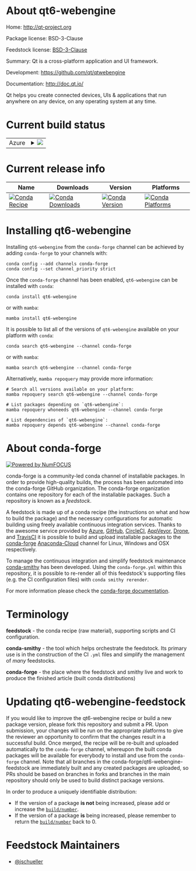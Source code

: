 About qt6-webengine
===================

Home: http://qt-project.org

Package license: BSD-3-Clause

Feedstock license: [BSD-3-Clause](https://github.com/conda-forge/qt-webengine-feedstock/blob/main/LICENSE.txt)

Summary: Qt is a cross-platform application and UI framework.

Development: https://github.com/qt/qtwebengine

Documentation: http://doc.qt.io/

Qt helps you create connected devices, UIs & applications that run
anywhere on any device, on any operating system at any time.


Current build status
====================


<table>
    
  <tr>
    <td>Azure</td>
    <td>
      <details>
        <summary>
          <a href="https://dev.azure.com/conda-forge/feedstock-builds/_build/latest?definitionId=15313&branchName=main">
            <img src="https://dev.azure.com/conda-forge/feedstock-builds/_apis/build/status/qt-webengine-feedstock?branchName=main">
          </a>
        </summary>
        <table>
          <thead><tr><th>Variant</th><th>Status</th></tr></thead>
          <tbody><tr>
              <td>linux_64_nodejs14</td>
              <td>
                <a href="https://dev.azure.com/conda-forge/feedstock-builds/_build/latest?definitionId=15313&branchName=main">
                  <img src="https://dev.azure.com/conda-forge/feedstock-builds/_apis/build/status/qt-webengine-feedstock?branchName=main&jobName=linux&configuration=linux_64_nodejs14" alt="variant">
                </a>
              </td>
            </tr><tr>
              <td>linux_64_nodejs16</td>
              <td>
                <a href="https://dev.azure.com/conda-forge/feedstock-builds/_build/latest?definitionId=15313&branchName=main">
                  <img src="https://dev.azure.com/conda-forge/feedstock-builds/_apis/build/status/qt-webengine-feedstock?branchName=main&jobName=linux&configuration=linux_64_nodejs16" alt="variant">
                </a>
              </td>
            </tr><tr>
              <td>linux_64_nodejs17</td>
              <td>
                <a href="https://dev.azure.com/conda-forge/feedstock-builds/_build/latest?definitionId=15313&branchName=main">
                  <img src="https://dev.azure.com/conda-forge/feedstock-builds/_apis/build/status/qt-webengine-feedstock?branchName=main&jobName=linux&configuration=linux_64_nodejs17" alt="variant">
                </a>
              </td>
            </tr><tr>
              <td>linux_aarch64_nodejs14</td>
              <td>
                <a href="https://dev.azure.com/conda-forge/feedstock-builds/_build/latest?definitionId=15313&branchName=main">
                  <img src="https://dev.azure.com/conda-forge/feedstock-builds/_apis/build/status/qt-webengine-feedstock?branchName=main&jobName=linux&configuration=linux_aarch64_nodejs14" alt="variant">
                </a>
              </td>
            </tr><tr>
              <td>linux_aarch64_nodejs16</td>
              <td>
                <a href="https://dev.azure.com/conda-forge/feedstock-builds/_build/latest?definitionId=15313&branchName=main">
                  <img src="https://dev.azure.com/conda-forge/feedstock-builds/_apis/build/status/qt-webengine-feedstock?branchName=main&jobName=linux&configuration=linux_aarch64_nodejs16" alt="variant">
                </a>
              </td>
            </tr><tr>
              <td>linux_aarch64_nodejs17</td>
              <td>
                <a href="https://dev.azure.com/conda-forge/feedstock-builds/_build/latest?definitionId=15313&branchName=main">
                  <img src="https://dev.azure.com/conda-forge/feedstock-builds/_apis/build/status/qt-webengine-feedstock?branchName=main&jobName=linux&configuration=linux_aarch64_nodejs17" alt="variant">
                </a>
              </td>
            </tr><tr>
              <td>osx_64_nodejs14</td>
              <td>
                <a href="https://dev.azure.com/conda-forge/feedstock-builds/_build/latest?definitionId=15313&branchName=main">
                  <img src="https://dev.azure.com/conda-forge/feedstock-builds/_apis/build/status/qt-webengine-feedstock?branchName=main&jobName=osx&configuration=osx_64_nodejs14" alt="variant">
                </a>
              </td>
            </tr><tr>
              <td>osx_64_nodejs16</td>
              <td>
                <a href="https://dev.azure.com/conda-forge/feedstock-builds/_build/latest?definitionId=15313&branchName=main">
                  <img src="https://dev.azure.com/conda-forge/feedstock-builds/_apis/build/status/qt-webengine-feedstock?branchName=main&jobName=osx&configuration=osx_64_nodejs16" alt="variant">
                </a>
              </td>
            </tr><tr>
              <td>osx_64_nodejs17</td>
              <td>
                <a href="https://dev.azure.com/conda-forge/feedstock-builds/_build/latest?definitionId=15313&branchName=main">
                  <img src="https://dev.azure.com/conda-forge/feedstock-builds/_apis/build/status/qt-webengine-feedstock?branchName=main&jobName=osx&configuration=osx_64_nodejs17" alt="variant">
                </a>
              </td>
            </tr><tr>
              <td>osx_arm64_nodejs16</td>
              <td>
                <a href="https://dev.azure.com/conda-forge/feedstock-builds/_build/latest?definitionId=15313&branchName=main">
                  <img src="https://dev.azure.com/conda-forge/feedstock-builds/_apis/build/status/qt-webengine-feedstock?branchName=main&jobName=osx&configuration=osx_arm64_nodejs16" alt="variant">
                </a>
              </td>
            </tr><tr>
              <td>osx_arm64_nodejs17</td>
              <td>
                <a href="https://dev.azure.com/conda-forge/feedstock-builds/_build/latest?definitionId=15313&branchName=main">
                  <img src="https://dev.azure.com/conda-forge/feedstock-builds/_apis/build/status/qt-webengine-feedstock?branchName=main&jobName=osx&configuration=osx_arm64_nodejs17" alt="variant">
                </a>
              </td>
            </tr><tr>
              <td>win_64_nodejs14</td>
              <td>
                <a href="https://dev.azure.com/conda-forge/feedstock-builds/_build/latest?definitionId=15313&branchName=main">
                  <img src="https://dev.azure.com/conda-forge/feedstock-builds/_apis/build/status/qt-webengine-feedstock?branchName=main&jobName=win&configuration=win_64_nodejs14" alt="variant">
                </a>
              </td>
            </tr><tr>
              <td>win_64_nodejs16</td>
              <td>
                <a href="https://dev.azure.com/conda-forge/feedstock-builds/_build/latest?definitionId=15313&branchName=main">
                  <img src="https://dev.azure.com/conda-forge/feedstock-builds/_apis/build/status/qt-webengine-feedstock?branchName=main&jobName=win&configuration=win_64_nodejs16" alt="variant">
                </a>
              </td>
            </tr><tr>
              <td>win_64_nodejs17</td>
              <td>
                <a href="https://dev.azure.com/conda-forge/feedstock-builds/_build/latest?definitionId=15313&branchName=main">
                  <img src="https://dev.azure.com/conda-forge/feedstock-builds/_apis/build/status/qt-webengine-feedstock?branchName=main&jobName=win&configuration=win_64_nodejs17" alt="variant">
                </a>
              </td>
            </tr>
          </tbody>
        </table>
      </details>
    </td>
  </tr>
</table>

Current release info
====================

| Name | Downloads | Version | Platforms |
| --- | --- | --- | --- |
| [![Conda Recipe](https://img.shields.io/badge/recipe-qt6--webengine-green.svg)](https://anaconda.org/conda-forge/qt6-webengine) | [![Conda Downloads](https://img.shields.io/conda/dn/conda-forge/qt6-webengine.svg)](https://anaconda.org/conda-forge/qt6-webengine) | [![Conda Version](https://img.shields.io/conda/vn/conda-forge/qt6-webengine.svg)](https://anaconda.org/conda-forge/qt6-webengine) | [![Conda Platforms](https://img.shields.io/conda/pn/conda-forge/qt6-webengine.svg)](https://anaconda.org/conda-forge/qt6-webengine) |

Installing qt6-webengine
========================

Installing `qt6-webengine` from the `conda-forge` channel can be achieved by adding `conda-forge` to your channels with:

```
conda config --add channels conda-forge
conda config --set channel_priority strict
```

Once the `conda-forge` channel has been enabled, `qt6-webengine` can be installed with `conda`:

```
conda install qt6-webengine
```

or with `mamba`:

```
mamba install qt6-webengine
```

It is possible to list all of the versions of `qt6-webengine` available on your platform with `conda`:

```
conda search qt6-webengine --channel conda-forge
```

or with `mamba`:

```
mamba search qt6-webengine --channel conda-forge
```

Alternatively, `mamba repoquery` may provide more information:

```
# Search all versions available on your platform:
mamba repoquery search qt6-webengine --channel conda-forge

# List packages depending on `qt6-webengine`:
mamba repoquery whoneeds qt6-webengine --channel conda-forge

# List dependencies of `qt6-webengine`:
mamba repoquery depends qt6-webengine --channel conda-forge
```


About conda-forge
=================

[![Powered by
NumFOCUS](https://img.shields.io/badge/powered%20by-NumFOCUS-orange.svg?style=flat&colorA=E1523D&colorB=007D8A)](https://numfocus.org)

conda-forge is a community-led conda channel of installable packages.
In order to provide high-quality builds, the process has been automated into the
conda-forge GitHub organization. The conda-forge organization contains one repository
for each of the installable packages. Such a repository is known as a *feedstock*.

A feedstock is made up of a conda recipe (the instructions on what and how to build
the package) and the necessary configurations for automatic building using freely
available continuous integration services. Thanks to the awesome service provided by
[Azure](https://azure.microsoft.com/en-us/services/devops/), [GitHub](https://github.com/),
[CircleCI](https://circleci.com/), [AppVeyor](https://www.appveyor.com/),
[Drone](https://cloud.drone.io/welcome), and [TravisCI](https://travis-ci.com/)
it is possible to build and upload installable packages to the
[conda-forge](https://anaconda.org/conda-forge) [Anaconda-Cloud](https://anaconda.org/)
channel for Linux, Windows and OSX respectively.

To manage the continuous integration and simplify feedstock maintenance
[conda-smithy](https://github.com/conda-forge/conda-smithy) has been developed.
Using the ``conda-forge.yml`` within this repository, it is possible to re-render all of
this feedstock's supporting files (e.g. the CI configuration files) with ``conda smithy rerender``.

For more information please check the [conda-forge documentation](https://conda-forge.org/docs/).

Terminology
===========

**feedstock** - the conda recipe (raw material), supporting scripts and CI configuration.

**conda-smithy** - the tool which helps orchestrate the feedstock.
                   Its primary use is in the construction of the CI ``.yml`` files
                   and simplify the management of *many* feedstocks.

**conda-forge** - the place where the feedstock and smithy live and work to
                  produce the finished article (built conda distributions)


Updating qt6-webengine-feedstock
================================

If you would like to improve the qt6-webengine recipe or build a new
package version, please fork this repository and submit a PR. Upon submission,
your changes will be run on the appropriate platforms to give the reviewer an
opportunity to confirm that the changes result in a successful build. Once
merged, the recipe will be re-built and uploaded automatically to the
`conda-forge` channel, whereupon the built conda packages will be available for
everybody to install and use from the `conda-forge` channel.
Note that all branches in the conda-forge/qt6-webengine-feedstock are
immediately built and any created packages are uploaded, so PRs should be based
on branches in forks and branches in the main repository should only be used to
build distinct package versions.

In order to produce a uniquely identifiable distribution:
 * If the version of a package **is not** being increased, please add or increase
   the [``build/number``](https://docs.conda.io/projects/conda-build/en/latest/resources/define-metadata.html#build-number-and-string).
 * If the version of a package **is** being increased, please remember to return
   the [``build/number``](https://docs.conda.io/projects/conda-build/en/latest/resources/define-metadata.html#build-number-and-string)
   back to 0.

Feedstock Maintainers
=====================

* [@jschueller](https://github.com/jschueller/)

